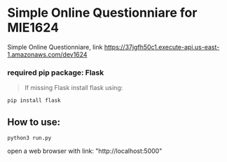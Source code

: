 # Simple Online Questionniare for MIE1624
Simple Online Questionniare, link
https://37jgfh50c1.execute-api.us-east-1.amazonaws.com/dev1624

### required pip package: Flask

> If missing Flask install flask using:

```
pip install flask
```

## How to use:

```
python3 run.py
```
open a web browser with link: "http://localhost:5000"
